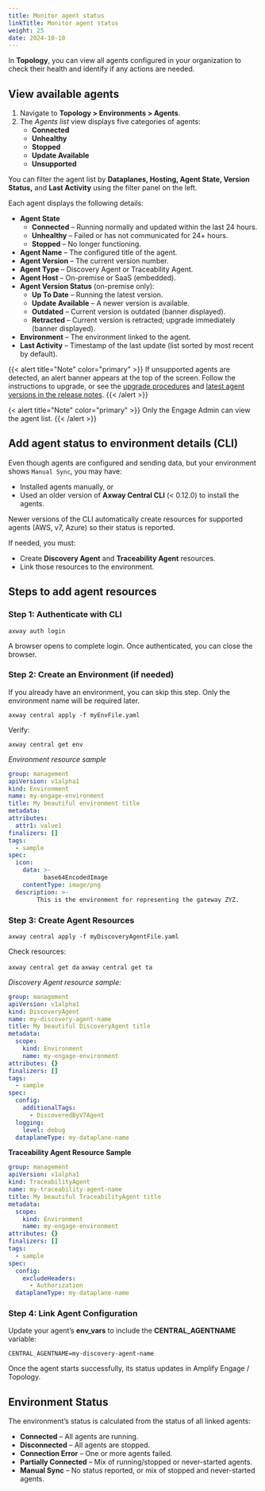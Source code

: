 ```yaml
---
title: Monitor agent status
linkTitle: Monitor agent status
weight: 25
date: 2024-10-10
---
```


In **Topology**, you can view all agents configured in your organization to check their health and identify if any actions are needed.  

## View available agents

1. Navigate to **Topology > Environments > Agents**.  
2. The *Agents list* view displays five categories of agents:  
   * **Connected**
   * **Unhealthy**
   * **Stopped**
   * **Update Available**
   * **Unsupported**

You can filter the agent list by **Dataplanes, Hosting, Agent State, Version Status,** and **Last Activity** using the filter panel on the left.

Each agent displays the following details:

* **Agent State**  
    * **Connected** – Running normally and updated within the last 24 hours.
    * **Unhealthy** – Failed or has not communicated for 24+ hours.
    * **Stopped** – No longer functioning.
* **Agent Name** – The configured title of the agent.
* **Agent Version** – The current version number.
* **Agent Type** – Discovery Agent or Traceability Agent.
* **Agent Host** – On-premise or SaaS (embedded).
* **Agent Version Status** (on-premise only):
    * **Up To Date** – Running the latest version.
    * **Update Available** – A newer version is available.
    * **Outdated** – Current version is outdated (banner displayed).
    * **Retracted** – Current version is retracted; upgrade immediately (banner displayed).
* **Environment** – The environment linked to the agent.  
* **Last Activity** – Timestamp of the last update (list sorted by most recent by default).  

{{< alert title="Note" color="primary" >}}
If unsupported agents are detected, an alert banner appears at the top of the screen. Follow the instructions to upgrade, or see the [upgrade procedures](/docs/connect_manage_environ/connected_agent_common_reference/upgrade_agent) and [latest agent versions in the release notes](/docs/amplify_relnotes).
{{< /alert >}}

{< alert title="Note" color="primary" >}}
Only the Engage Admin can view the agent list.
{{< /alert >}}

## Add agent status to environment details (CLI)

Even though agents are configured and sending data, but your environment shows `Manual Sync`, you may have:

* Installed agents manually, or
* Used an older version of **Axway Central CLI** (< 0.12.0) to install the agents.

Newer versions of the CLI automatically create resources for supported agents (AWS, v7, Azure) so their status is reported.

If needed, you must:

* Create **Discovery Agent** and **Traceability Agent** resources.
* Link those resources to the environment.

## Steps to add agent resources

### Step 1: Authenticate with CLI

`axway auth login`

A browser opens to complete login. Once authenticated, you can close the browser.

### Step 2: Create an Environment (if needed)

If you already have an environment, you can skip this step. Only the environment name will be required later.

`axway central apply -f myEnvFile.yaml`

Verify:

`axway central get env`

*Environment resource sample*

```yaml
group: management
apiVersion: v1alpha1
kind: Environment
name: my-engage-environment
title: My beautiful environment title
metadata:
attributes:
  attr1: value1
finalizers: []
tags:
  - sample
spec:
  icon:
    data: >-
          base64EncodedImage
    contentType: image/png
  description: >-
        This is the environment for representing the gateway ZYZ.
```

### Step 3: Create Agent Resources

`axway central apply -f myDiscoveryAgentFile.yaml`

Check resources:

`axway central get da`
`axway central get ta`

*Discovery Agent resource sample:*

```yaml
group: management
apiVersion: v1alpha1
kind: DiscoveryAgent
name: my-discovery-agent-name
title: My beautiful DiscoveryAgent title
metadata:
  scope:
    kind: Environment
    name: my-engage-environment
attributes: {}
finalizers: []
tags:
  - sample
spec:
  config:
    additionalTags:
      - DiscoveredByV7Agent
  logging:
    level: debug
  dataplaneType: my-dataplane-name

```

**Traceability Agent Resource Sample**

```yaml
group: management
apiVersion: v1alpha1
kind: TraceabilityAgent
name: my-traceability-agent-name
title: My beautiful TraceabilityAgent title
metadata:
  scope:
    kind: Environment
    name: my-engage-environment
attributes: {}
finalizers: []
tags:
  - sample
spec:
  config:
    excludeHeaders:
      - Authorization
  dataplaneType: my-dataplane-name
```

### Step 4: Link Agent Configuration

Update your agent’s **env_vars** to include the **CENTRAL_AGENTNAME** variable:

`CENTRAL_AGENTNAME=my-discovery-agent-name`

Once the agent starts successfully, its status updates in Amplify Engage / Topology.

## Environment Status

The environment’s status is calculated from the status of all linked agents:

* **Connected** – All agents are running.
* **Disconnected** – All agents are stopped.
* **Connection Error** – One or more agents failed.
* **Partially Connected** – Mix of running/stopped or never-started agents.
* **Manual Sync** – No status reported, or mix of stopped and never-started agents.
